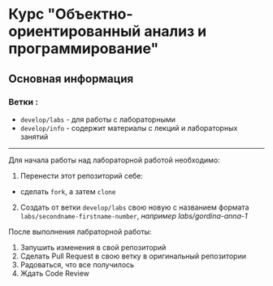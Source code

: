 # Курс "Объектно-ориентированный анализ и программирование"

## Основная информация
### Ветки :
- `develop/labs` - для работы с лабораторными
- `develop/info` - содержит материалы с лекций и лабораторных занятий

---

Для начала работы над лабораторной работой необходимо:
1. Перенести этот репозиторий себе:
- сделать `fork`, а затем `clone`
2. Создать от ветки `develop/labs` свою новую с названием формата `labs/secondname-firstname-number`, 
   *например labs/gordina-anna-1*

После выполнения лабраторной работы:
1. Запушить изменения в свой репозиторий
2. Сделать Pull Request в свою ветку в оригинальный репозитории
3. Радоваться, что все получилось
4. Ждать Code Review
 

